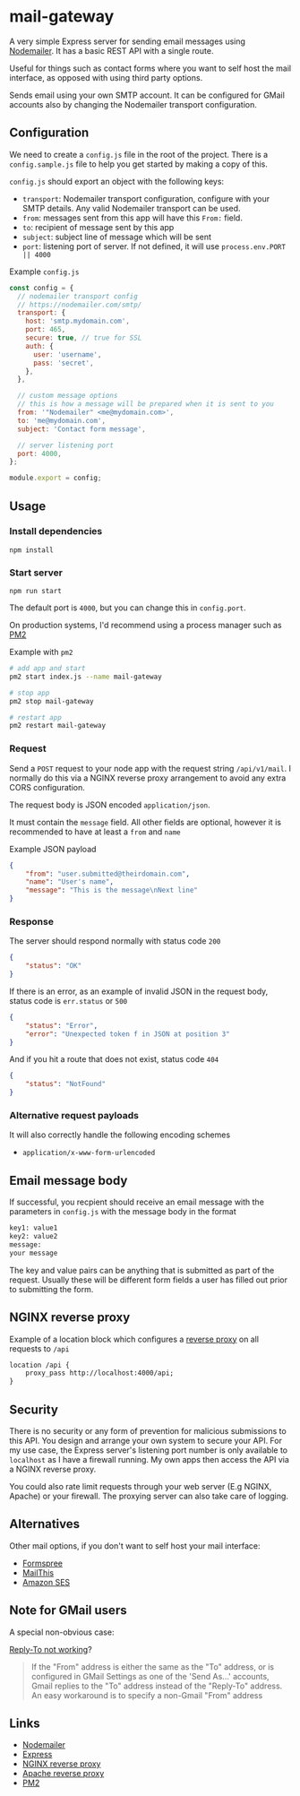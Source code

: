 # mail-gateway

A very simple Express server for sending email messages using [Nodemailer](https://nodemailer.com/). It has a basic REST API with a single route.

Useful for things such as contact forms where you want to self host the mail interface, as opposed with using third party options.

Sends email using your own SMTP account. It can be configured for GMail accounts also by changing the Nodemailer transport configuration.

## Configuration

We need to create a `config.js` file in the root of the project. There is a `config.sample.js` file to help you get started by making a copy of this.

`config.js` should export an object with the following keys:

- `transport`: Nodemailer transport configuration, configure with your SMTP details. Any valid Nodemailer transport can be used.
- `from`: messages sent from this app will have this `From:` field.
- `to`: recipient of message sent by this app
- `subject`: subject line of message which will be sent
- `port`: listening port of server. If not defined, it will use `process.env.PORT || 4000`

Example `config.js`

```js
const config = {
  // nodemailer transport config
  // https://nodemailer.com/smtp/
  transport: {
    host: 'smtp.mydomain.com',
    port: 465,
    secure: true, // true for SSL
    auth: {
      user: 'username',
      pass: 'secret',
    },
  },

  // custom message options
  // this is how a message will be prepared when it is sent to you
  from: '"Nodemailer" <me@mydomain.com>',
  to: 'me@mydomain.com',
  subject: 'Contact form message',

  // server listening port
  port: 4000,
};

module.export = config;
```

## Usage

### Install dependencies

    npm install

### Start server

    npm run start

The default port is `4000`, but you can change this in `config.port`.

On production systems, I'd recommend using a process manager such as [PM2](http://pm2.keymetrics.io/)

Example with `pm2`

```bash
# add app and start
pm2 start index.js --name mail-gateway

# stop app
pm2 stop mail-gateway

# restart app
pm2 restart mail-gateway
```

### Request

Send a `POST` request to your node app with the request string `/api/v1/mail`. I normally do this via a NGINX reverse proxy arrangement to avoid any extra CORS configuration.

The request body is JSON encoded `application/json`.

It must contain the `message` field. All other fields are optional, however it is recommended to have at least a `from` and `name`

Example JSON payload

```json
{
    "from": "user.submitted@theirdomain.com",
    "name": "User's name",
    "message": "This is the message\nNext line"
}
```

### Response

The server should respond normally with status code `200`

```json
{
    "status": "OK"
}
```

If there is an error, as an example of invalid JSON in the request body, status code is `err.status` or `500`

```json
{
    "status": "Error",
    "error": "Unexpected token f in JSON at position 3"
}
```

And if you hit a route that does not exist, status code `404`

```json
{
    "status": "NotFound"
}
```

### Alternative request payloads

It will also correctly handle the following encoding schemes

- `application/x-www-form-urlencoded`

## Email message body

If successful, you recpient should receive an email message with the parameters in `config.js` with the message body in the format

```txt
key1: value1
key2: value2
message:
your message
```

The key and value pairs can be anything that is submitted as part of the request. Usually these will be different form fields a user has filled out prior to submitting the form.

## NGINX reverse proxy

Example of a location block which configures a [reverse proxy](https://docs.nginx.com/nginx/admin-guide/web-server/reverse-proxy/) on all requests to `/api`

```txt
location /api {
    proxy_pass http://localhost:4000/api;
}
```

## Security

There is no security or any form of prevention for malicious submissions to this API. You design and arrange your own system to secure your API. For my use case, the Express server's listening port number is only available to `localhost` as I have a firewall running. My own apps then access the API via a NGINX reverse proxy.

You could also rate limit requests through your web server (E.g NGINX, Apache) or your firewall. The proxying server can also take care of logging.

## Alternatives

Other mail options, if you don't want to self host your mail interface:

- [Formspree](https://formspree.io)
- [MailThis](https://mailthis.to/)
- [Amazon SES](https://aws.amazon.com/ses/)

## Note for GMail users

A special non-obvious case:

[Reply-To not working](https://support.google.com/mail/forum/AAAAK7un8RUZRZA5KkTPAA/?hl=en&gpf=d/category-topic/gmail/composing-and-sending-messages/ZRZA5KkTPAA)?

> If the "From" address is either the same as the "To" address, or is configured in GMail Settings as one of the 'Send As...' accounts, Gmail replies to the "To" address instead of the "Reply-To" address. An easy workaround is to specify a non-Gmail "From" address

## Links

- [Nodemailer](https://nodemailer.com/)
- [Express](https://expressjs.com/)
- [NGINX reverse proxy](https://docs.nginx.com/nginx/admin-guide/web-server/reverse-proxy/)
- [Apache reverse proxy](https://httpd.apache.org/docs/2.4/howto/reverse_proxy.html)
- [PM2](http://pm2.keymetrics.io/)
